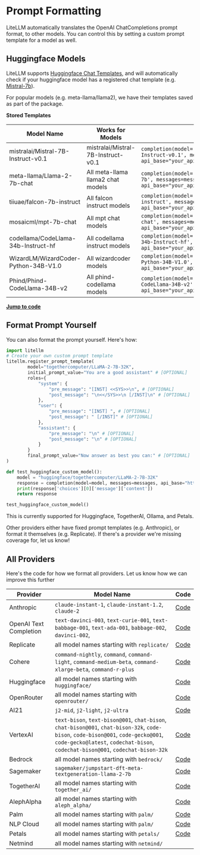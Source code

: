 # Prompt Formatting

LiteLLM automatically translates the OpenAI ChatCompletions prompt format, to other models. You can control this by setting a custom prompt template for a model as well. 

## Huggingface Models 

LiteLLM supports [Huggingface Chat Templates](https://huggingface.co/docs/transformers/main/chat_templating), and will automatically check if your huggingface model has a registered chat template (e.g. [Mistral-7b](https://huggingface.co/mistralai/Mistral-7B-Instruct-v0.1/blob/main/tokenizer_config.json#L32)).

For popular models (e.g. meta-llama/llama2), we have their templates saved as part of the package. 

**Stored Templates**

| Model Name | Works for Models | Completion Call
| -------- | -------- | -------- |
| mistralai/Mistral-7B-Instruct-v0.1 | mistralai/Mistral-7B-Instruct-v0.1| `completion(model='huggingface/mistralai/Mistral-7B-Instruct-v0.1', messages=messages, api_base="your_api_endpoint")` |
| meta-llama/Llama-2-7b-chat | All meta-llama llama2 chat models| `completion(model='huggingface/meta-llama/Llama-2-7b', messages=messages, api_base="your_api_endpoint")` |
| tiiuae/falcon-7b-instruct | All falcon instruct models | `completion(model='huggingface/tiiuae/falcon-7b-instruct', messages=messages, api_base="your_api_endpoint")` |
| mosaicml/mpt-7b-chat | All mpt chat models | `completion(model='huggingface/mosaicml/mpt-7b-chat', messages=messages, api_base="your_api_endpoint")` |
| codellama/CodeLlama-34b-Instruct-hf | All codellama instruct models | `completion(model='huggingface/codellama/CodeLlama-34b-Instruct-hf', messages=messages, api_base="your_api_endpoint")` |
| WizardLM/WizardCoder-Python-34B-V1.0 | All wizardcoder models | `completion(model='huggingface/WizardLM/WizardCoder-Python-34B-V1.0', messages=messages, api_base="your_api_endpoint")` |
| Phind/Phind-CodeLlama-34B-v2 | All phind-codellama models | `completion(model='huggingface/Phind/Phind-CodeLlama-34B-v2', messages=messages, api_base="your_api_endpoint")` |

[**Jump to code**](https://github.com/BerriAI/litellm/blob/main/litellm/llms/prompt_templates/factory.py)

## Format Prompt Yourself

You can also format the prompt yourself. Here's how: 

```python 
import litellm
# Create your own custom prompt template 
litellm.register_prompt_template(
	    model="togethercomputer/LLaMA-2-7B-32K",
        initial_prompt_value="You are a good assistant" # [OPTIONAL]
	    roles={
            "system": {
                "pre_message": "[INST] <<SYS>>\n", # [OPTIONAL]
                "post_message": "\n<</SYS>>\n [/INST]\n" # [OPTIONAL]
            },
            "user": { 
                "pre_message": "[INST] ", # [OPTIONAL]
                "post_message": " [/INST]" # [OPTIONAL]
            }, 
            "assistant": {
                "pre_message": "\n" # [OPTIONAL]
                "post_message": "\n" # [OPTIONAL]
            }
        }
        final_prompt_value="Now answer as best you can:" # [OPTIONAL]
)

def test_huggingface_custom_model():
    model = "huggingface/togethercomputer/LLaMA-2-7B-32K"
    response = completion(model=model, messages=messages, api_base="https://my-huggingface-endpoint")
    print(response['choices'][0]['message']['content'])
    return response

test_huggingface_custom_model()
```

This is currently supported for Huggingface, TogetherAI, Ollama, and Petals. 

Other providers either have fixed prompt templates (e.g. Anthropic), or format it themselves (e.g. Replicate). If there's a provider we're missing coverage for, let us know! 

## All Providers

Here's the code for how we format all providers. Let us know how we can improve this further


| Provider | Model Name | Code |
| -------- | -------- | -------- |
| Anthropic | `claude-instant-1`, `claude-instant-1.2`, `claude-2` | [Code](https://github.com/BerriAI/litellm/blob/721564c63999a43f96ee9167d0530759d51f8d45/litellm/llms/anthropic.py#L84)
| OpenAI Text Completion | `text-davinci-003`, `text-curie-001`, `text-babbage-001`, `text-ada-001`, `babbage-002`, `davinci-002`, | [Code](https://github.com/BerriAI/litellm/blob/721564c63999a43f96ee9167d0530759d51f8d45/litellm/main.py#L442)
| Replicate | all model names starting with `replicate/` | [Code](https://github.com/BerriAI/litellm/blob/721564c63999a43f96ee9167d0530759d51f8d45/litellm/llms/replicate.py#L180)
| Cohere | `command-nightly`, `command`, `command-light`, `command-medium-beta`, `command-xlarge-beta`, `command-r-plus` | [Code](https://github.com/BerriAI/litellm/blob/721564c63999a43f96ee9167d0530759d51f8d45/litellm/llms/cohere.py#L115)
| Huggingface | all model names starting with `huggingface/` | [Code](https://github.com/BerriAI/litellm/blob/721564c63999a43f96ee9167d0530759d51f8d45/litellm/llms/huggingface_restapi.py#L186)
| OpenRouter | all model names starting with `openrouter/` | [Code](https://github.com/BerriAI/litellm/blob/721564c63999a43f96ee9167d0530759d51f8d45/litellm/main.py#L611)
| AI21 | `j2-mid`, `j2-light`, `j2-ultra` | [Code](https://github.com/BerriAI/litellm/blob/721564c63999a43f96ee9167d0530759d51f8d45/litellm/llms/ai21.py#L107)
| VertexAI | `text-bison`, `text-bison@001`, `chat-bison`, `chat-bison@001`, `chat-bison-32k`, `code-bison`, `code-bison@001`, `code-gecko@001`, `code-gecko@latest`, `codechat-bison`, `codechat-bison@001`, `codechat-bison-32k` | [Code](https://github.com/BerriAI/litellm/blob/721564c63999a43f96ee9167d0530759d51f8d45/litellm/llms/vertex_ai.py#L89)
| Bedrock | all model names starting with `bedrock/` | [Code](https://github.com/BerriAI/litellm/blob/721564c63999a43f96ee9167d0530759d51f8d45/litellm/llms/bedrock.py#L183)
| Sagemaker | `sagemaker/jumpstart-dft-meta-textgeneration-llama-2-7b` | [Code](https://github.com/BerriAI/litellm/blob/721564c63999a43f96ee9167d0530759d51f8d45/litellm/llms/sagemaker.py#L89)
| TogetherAI | all model names starting with `together_ai/` | [Code](https://github.com/BerriAI/litellm/blob/721564c63999a43f96ee9167d0530759d51f8d45/litellm/llms/together_ai.py#L101)
| AlephAlpha | all model names starting with `aleph_alpha/` | [Code](https://github.com/BerriAI/litellm/blob/721564c63999a43f96ee9167d0530759d51f8d45/litellm/llms/aleph_alpha.py#L184)
| Palm | all model names starting with `palm/` | [Code](https://github.com/BerriAI/litellm/blob/721564c63999a43f96ee9167d0530759d51f8d45/litellm/llms/palm.py#L95)
| NLP Cloud | all model names starting with `palm/` | [Code](https://github.com/BerriAI/litellm/blob/721564c63999a43f96ee9167d0530759d51f8d45/litellm/llms/nlp_cloud.py#L120)
| Petals | all model names starting with `petals/` | [Code](https://github.com/BerriAI/litellm/blob/721564c63999a43f96ee9167d0530759d51f8d45/litellm/llms/petals.py#L87)
| Netmind                | all model names starting with `netmind/`                                                                                                                                                                              | 
